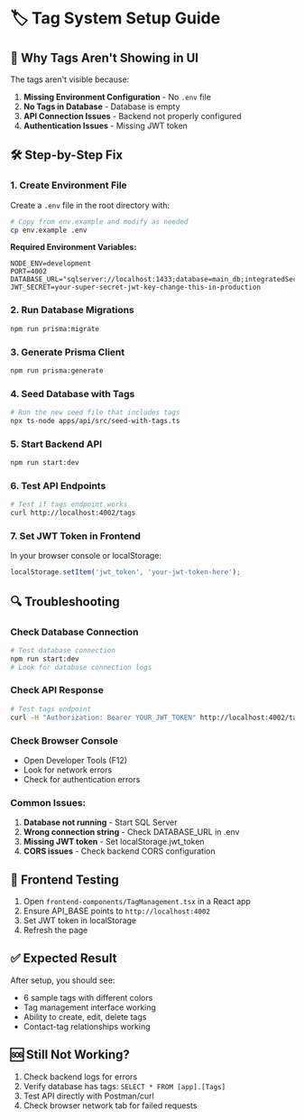 # 🏷️ Tag System Setup Guide

## 🚨 **Why Tags Aren't Showing in UI**

The tags aren't visible because:
1. **Missing Environment Configuration** - No `.env` file
2. **No Tags in Database** - Database is empty
3. **API Connection Issues** - Backend not properly configured
4. **Authentication Issues** - Missing JWT token

## 🛠️ **Step-by-Step Fix**

### **1. Create Environment File**
Create a `.env` file in the root directory with:

```bash
# Copy from env.example and modify as needed
cp env.example .env
```

**Required Environment Variables:**
```env
NODE_ENV=development
PORT=4002
DATABASE_URL="sqlserver://localhost:1433;database=main_db;integratedSecurity=true;trustServerCertificate=true"
JWT_SECRET=your-super-secret-jwt-key-change-this-in-production
```

### **2. Run Database Migrations**
```bash
npm run prisma:migrate
```

### **3. Generate Prisma Client**
```bash
npm run prisma:generate
```

### **4. Seed Database with Tags**
```bash
# Run the new seed file that includes tags
npx ts-node apps/api/src/seed-with-tags.ts
```

### **5. Start Backend API**
```bash
npm run start:dev
```

### **6. Test API Endpoints**
```bash
# Test if tags endpoint works
curl http://localhost:4002/tags
```

### **7. Set JWT Token in Frontend**
In your browser console or localStorage:
```javascript
localStorage.setItem('jwt_token', 'your-jwt-token-here');
```

## 🔍 **Troubleshooting**

### **Check Database Connection**
```bash
# Test database connection
npm run start:dev
# Look for database connection logs
```

### **Check API Response**
```bash
# Test tags endpoint
curl -H "Authorization: Bearer YOUR_JWT_TOKEN" http://localhost:4002/tags
```

### **Check Browser Console**
- Open Developer Tools (F12)
- Look for network errors
- Check for authentication errors

### **Common Issues:**
1. **Database not running** - Start SQL Server
2. **Wrong connection string** - Check DATABASE_URL in .env
3. **Missing JWT token** - Set localStorage.jwt_token
4. **CORS issues** - Check backend CORS configuration

## 📱 **Frontend Testing**

1. Open `frontend-components/TagManagement.tsx` in a React app
2. Ensure API_BASE points to `http://localhost:4002`
3. Set JWT token in localStorage
4. Refresh the page

## ✅ **Expected Result**

After setup, you should see:
- 6 sample tags with different colors
- Tag management interface working
- Ability to create, edit, delete tags
- Contact-tag relationships working

## 🆘 **Still Not Working?**

1. Check backend logs for errors
2. Verify database has tags: `SELECT * FROM [app].[Tags]`
3. Test API directly with Postman/curl
4. Check browser network tab for failed requests
